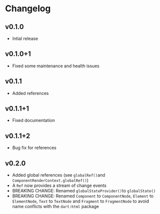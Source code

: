 # Changelog

## v0.1.0

- Intial release

## v0.1.0+1

- Fixed some maintenance and health issues

## v0.1.1

- Added references

## v0.1.1+1

- Fixed documentation

## v0.1.1+2

- Bug fix for references

## v0.2.0

- Added global references (see ```globalRef()```and ```ComponentRenderContext.globalRef()```)
- A ```Ref``` now provides a stream of change events
- BREAKING CHANGE: Renamed ```globalStateProvider()```to ```globalState()```
- BREAKING CHANGE: Renamed ```Component``` to ```ComponentNode```, ```Element``` to ```ElementNode```, ```Text``` to ```TextNode``` and ```Fragment``` to ```FragmentNode``` to avoid name conflicts with the ```dart:html``` package
